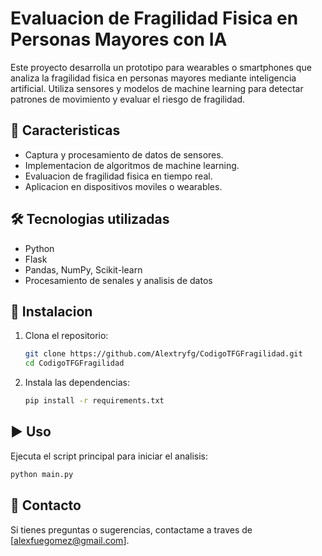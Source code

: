 # Evaluacion de Fragilidad Fisica en Personas Mayores con IA

Este proyecto desarrolla un prototipo para wearables o smartphones que analiza la fragilidad fisica en personas mayores mediante inteligencia artificial. Utiliza sensores y modelos de machine learning para detectar patrones de movimiento y evaluar el riesgo de fragilidad.

## 📌 Caracteristicas
- Captura y procesamiento de datos de sensores.
- Implementacion de algoritmos de machine learning.
- Evaluacion de fragilidad fisica en tiempo real.
- Aplicacion en dispositivos moviles o wearables.

## 🛠️ Tecnologias utilizadas
- Python
- Flask
- Pandas, NumPy, Scikit-learn
- Procesamiento de senales y analisis de datos

## 🚀 Instalacion
1. Clona el repositorio:
   ```bash
   git clone https://github.com/Alextryfg/CodigoTFGFragilidad.git
   cd CodigoTFGFragilidad
   ```  
2. Instala las dependencias:
   ```bash
   pip install -r requirements.txt
   ```  

## ▶️ Uso
Ejecuta el script principal para iniciar el analisis:
```bash
python main.py
```

## 📩 Contacto
Si tienes preguntas o sugerencias, contactame a traves de [alexfuegomez@gmail.com].
